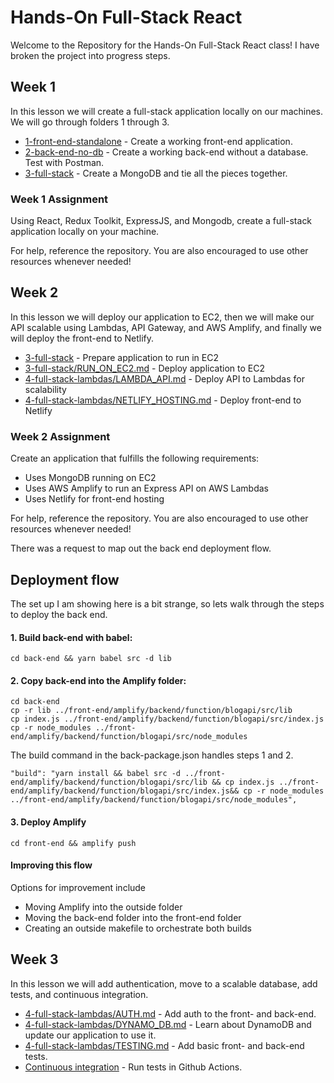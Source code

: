 # Hands-On Full-Stack React

Welcome to the Repository for the Hands-On Full-Stack React class! I have broken the project into progress steps.

## Week 1
In this lesson we will create a full-stack application locally on our machines. We will go through folders 1 through 3.

- [1-front-end-standalone](/1-front-end-standalone) - Create a working front-end application.
- [2-back-end-no-db](/2-back-end-no-db) - Create a working back-end without a database. Test with Postman.
- [3-full-stack](/3-full-stack) - Create a MongoDB and tie all the pieces together.

### Week 1 Assignment
Using React, Redux Toolkit, ExpressJS, and Mongodb, create a full-stack application locally on your machine.

For help, reference the repository. You are also encouraged to use other resources whenever needed!

## Week 2
In this lesson we will deploy our application to EC2, then we will make our API scalable using Lambdas, API Gateway, and AWS Amplify, and finally we will deploy the front-end to Netlify.

- [3-full-stack](/3-full-stack) - Prepare application to run in EC2
- [3-full-stack/RUN_ON_EC2.md](/3-full-stack/RUN_ON_EC2.md) - Deploy application to EC2
- [4-full-stack-lambdas/LAMBDA_API.md](/4-full-stack-lambdas/LAMBDA_API.md) - Deploy API to Lambdas for scalability
- [4-full-stack-lambdas/NETLIFY_HOSTING.md](/4-full-stack-lambdas/NETLIFY_HOSTING.md) - Deploy front-end to Netlify

### Week 2 Assignment
Create an application that fulfills the following requirements:
- Uses MongoDB running on EC2
- Uses AWS Amplify to run an Express API on AWS Lambdas
- Uses Netlify for front-end hosting

For help, reference the repository. You are also encouraged to use other resources whenever needed!

There was a request to map out the back end deployment flow.

## Deployment flow
The set up I am showing here is a bit strange, so lets walk through the steps to deploy the back end.
#### 1. Build back-end with babel:
```cd back-end && yarn babel src -d lib```
#### 2. Copy back-end into the Amplify folder:
```
cd back-end
cp -r lib ../front-end/amplify/backend/function/blogapi/src/lib
cp index.js ../front-end/amplify/backend/function/blogapi/src/index.js
cp -r node_modules ../front-end/amplify/backend/function/blogapi/src/node_modules
```

The build command in the back-package.json handles steps 1 and 2.
```
"build": "yarn install && babel src -d ../front-end/amplify/backend/function/blogapi/src/lib && cp index.js ../front-end/amplify/backend/function/blogapi/src/index.js&& cp -r node_modules ../front-end/amplify/backend/function/blogapi/src/node_modules",
```
#### 3. Deploy Amplify
```
cd front-end && amplify push
```

#### Improving this flow
Options for improvement include
- Moving Amplify into the outside folder
- Moving the back-end folder into the front-end folder
- Creating an outside makefile to orchestrate both builds

## Week 3
In this lesson we will add authentication, move to a scalable database, add tests, and continuous integration.

- [4-full-stack-lambdas/AUTH.md](/4-full-stack-lambdas/AUTH.md) - Add auth to the front- and back-end.
- [4-full-stack-lambdas/DYNAMO_DB.md](/4-full-stack-lambdas/DYNAMO_DB.md) - Learn about DynamoDB and update our application to use it.
- [4-full-stack-lambdas/TESTING.md](/4-full-stack-lambdas/TESTING.md) - Add basic front- and back-end tests.
- [Continuous integration](.github/workflows) - Run tests in Github Actions.

